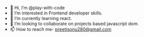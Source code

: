 - 👋 Hi, I’m @play-with-code
- 👀 I’m interested in Frontend developer skills.
- 🌱 I’m currently learning react.
- 💞️ I’m looking to collaborate on projects based javascript dom.
- 📫 How to reach me- preetisonu280@gmail.com


<!---
play-with-code/play-with-code is a ✨ special ✨ repository because its `README.md` (this file) appears on your GitHub profile.
You can click the Preview link to take a look at your changes.
--->
